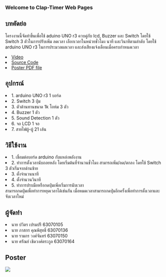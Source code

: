 ### Welcome to Clap-Timer Web Pages

## บทคัดย่อ
  โครงงานนี้จัดทำขึ้นเพื่อใช้ aduino UNO r3 ควบคู่กับ lcd, Buzzer และ Switch โดยใช้ Switch 3 ตัวในการปรับเพิ่ม ลดเวลา เลือกเวลาในหน่วยชั่วโมง นาที และวินาทีตามลำดับ โดยใช้ arduino UNO r3 ในการประมวลผลเวลา และส่งเสียงแจ้งเตือนเมื่อครบกำหนดเวลา
<li><a href="https://youtu.be/Nf3xfWKadu4">Video</a></li>
<li><a href="https://github.com/SarunC/Clap-Timer/blob/main/CountDownV.2">Source Code</a></li>
<li><a href="https://drive.google.com/file/d/1Cg2BHcIfMqfMflw1gNuTcEL44DJkUHhX/view?fbclid=IwAR2VWaCDzTF6bJjaslAyK1OZUScplfYAfeZsnGJadVz7KcGbred3jZPXrNI">Poster PDF file</a></li>

## อุปกรณ์
<li>1. arduino UNO r3            1 บอร์ด</li>
<li>2. Switch                    3 ปุ่ม</li>
<li>3. ตัวต้านทานขนาด 1k โอห์ม     3 ตัว</li>
<li>4. Buzzer                    1 ตัว</li>
<li>5. Sound Detection           1 ตัว</li>
<li>6. จอ LCD                    1 จอ</li>
<li>7. สายไฟผู้-ผู้                 21 เส้น</li>

## วิธีใช้งาน
<li>1. เชื่อมต่อบอร์ด arduino กับแหล่งพลังงาน</li>
<li>2. ทำการตั้งเวลานับถอยหลัง โดยเริ่มต้นที่จำนวนชั่วโมง สามารถเพิ่ม/ลด/ตกลง โดยใช้ Switch 3 ตัวเริ่มจากด้านซ้าย</li>
<li>3. ตั้งจำนวนนาที</li>
<li>4. ตั้งจำนวนวินาที</li>
<li>5. ทำการปรบมือหรือกดปุ่มเพิ่อเริ่มการนับเวลา</li>
สามารถกดปุ่มเพื่อทำการหยุดเวลาได้เช่นกัน เมื่อหมดเวลาสามารถกดปุ่มอีกครั้งเพื่อทำการตั้งเวลาและจับเวลาใหม่

## ผู้จัดทำ
<li>นาย ปวิตร เปรมปรี 63070105</li>
<li>นาย ภาสกร คุณพิสุทธิ์ 63070136</li>
<li>นาย รามกร วงศ์จันทร์ 63070150</li>
<li>นาย ศรัณย์ เชิดวงศ์ตระกูล 63070164</li>

## Poster
<img src="https://i.imgur.com/g1zd8XK.jpeg">
